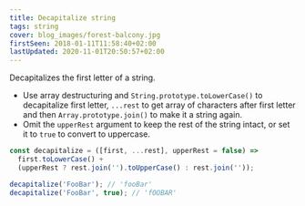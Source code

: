 ```yaml
---
title: Decapitalize string
tags: string
cover: blog_images/forest-balcony.jpg
firstSeen: 2018-01-11T11:58:40+02:00
lastUpdated: 2020-11-01T20:50:57+02:00
---
```


Decapitalizes the first letter of a string.

- Use array destructuring and `String.prototype.toLowerCase()` to decapitalize first letter, `...rest` to get array of characters after first letter and then `Array.prototype.join()` to make it a string again.
- Omit the `upperRest` argument to keep the rest of the string intact, or set it to `true` to convert to uppercase.

```js
const decapitalize = ([first, ...rest], upperRest = false) =>
  first.toLowerCase() +
  (upperRest ? rest.join('').toUpperCase() : rest.join(''));
```

```js
decapitalize('FooBar'); // 'fooBar'
decapitalize('FooBar', true); // 'fOOBAR'
```
